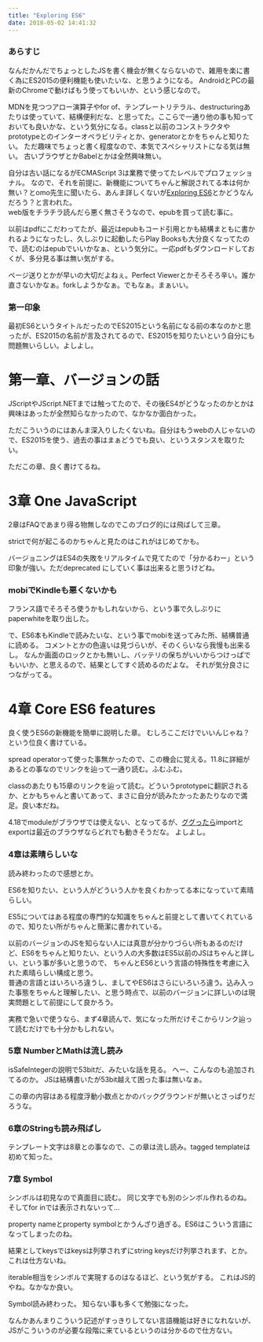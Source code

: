 ```yaml
---
title: "Exploring ES6"
date: 2018-05-02 14:41:32
---
```


### あらすじ

なんだかんだでちょっとしたJSを書く機会が無くならないので、雑用を楽に書く為にES2015の便利機能も使いたいな、と思うようになる。
AndroidとPCの最新のChromeで動けばもう使ってもいいか、という感じなので。

MDNを見つつアロー演算子やfor  of、テンプレートリテラル、destructuringあたりは使っていて、結構便利だな、と思ってた。ここらで一通り他の事も知っておいても良いかな、という気分になる。classと以前のコンストラクタやprototypeとのインターオペラビリティとか、generatorとかをちゃんと知りたい。
ただ趣味でちょっと書く程度なので、本気でスペシャリストになる気は無い。
古いブラウザとかBabelとかは全然興味無い。

自分は古い話になるがECMAScript 3は業務で使ってたレベルでプロフェッショナル。
なので、それを前提に、新機能についてちゃんと解説されてる本は何か無い？とomo先生に聞いたら、あんま詳しくないが[Exploring ES6](http://exploringjs.com/es6/)とかどうなんだろう？と言われた。  
web版をチラチラ読んだら悪く無さそうなので、epubを買って読む事に。

以前はpdfにこだわってたが、最近はepubもコード引用とかも結構まともに書かれるようになったし、久しぶりに起動したらPlay Booksも大分良くなってたので、読むのはepubでいいかなぁ、という気分に。一応pdfもダウンロードしておくが、多分見る事は無い気がする。

ページ送りとかが早いの大切だよねぇ。Perfect Viewerとかそろそろ辛い。誰か直さないかなぁ。forkしようかなぁ。でもなぁ。まぁいい。

### 第一印象

最初ES6というタイトルだったのでES2015という名前になる前の本なのかと思ったが、ES2015の名前が言及されてるので、ES2015を知りたいという自分にも問題無いらしい。よしよし。

# 第一章、バージョンの話

JScriptやJScript.NETまでは触ってたので、その後ES4がどうなったのかとかは興味はあったが全然知らなかったので、なかなか面白かった。

ただこういうのにはあんま深入りしたくないね。自分はもうwebの人じゃないので、ES2015を使う、過去の事はまぁどうでも良い、というスタンスを取りたい。

ただこの章、良く書けてるね。

# 3章 One JavaScript

2章はFAQであまり得る物無しなのでこのブログ的には飛ばして三章。

strictで何が起こるのかちゃんと見たのはこれがはじめてかも。

バージョニングはES4の失敗をリアルタイムで見てたので「分かるわー」という印象が強い。ただdeprecated にしていく事は出来ると思うけどね。

### mobiでKindleも悪くないかも

フランス語でそろそろ使うかもしれないから、という事で久しぶりにpaperwhiteを取り出した。

で、ES6本もKindleで読みたいな、という事でmobiを送ってみた所、結構普通に読める。
コメントとかの色違いは見づらいが、そのくらいなら我慢も出来るし。
なんか画面のロックとかも無いし、バッテリの保ちがいいからつけっぱでもいいか、と思えるので、結果としてすぐ読めるのだよな。
それが気分良さにつながってる。

# 4章 Core ES6 features

良く使うES6の新機能を簡単に説明した章。
むしろここだけでいいんじゃね？という位良く書けている。

spread operatorって使った事無かったので、この機会に覚える。11.8に詳細があるとの事なのでリンクを辿って一通り読む。ふむふむ。

classのあたりも15章のリンクを辿って読む。どういうprototypeに翻訳されるか、とかもちゃんと書いてあって、まさに自分が読みたかったあたりなので満足。良い本だね。

4.18でmoduleがブラウザでは使えない、となってるが、[ググったら](https://stackoverflow.com/questions/33516906/which-browsers-support-import-and-export-syntax-for-ecmascript-6?utm_medium=organic&utm_source=google_rich_qa&utm_campaign=google_rich_qa)importとexportは最近のブラウザならどれでも動きそうだな。
よしよし。

### 4章は素晴らしいな

読み終わったので感想とか。

ES6を知りたい、という人がどういう人かを良くわかってる本になっていて素晴らしい。

ES5についてはある程度の専門的な知識をちゃんと前提として書いてくれているので、知りたい所がちゃんと簡潔に書かれている。

以前のバージョンのJSを知らない人には真意が分かりづらい所もあるのだけど、ES6をちゃんと知りたい、という人の大多数はES5以前のJSはちゃんと詳しい、という事が多いと思うので、
ちゃんとES6という言語の特殊性を考慮に入れた素晴らしい構成と思う。  
普通の言語とはいろいろ違うし、ましてやES6はさらにいろいろ違う。込み入った事態をちゃんと理解したい、と思う時点で、以前のバージョンに詳しいのは現実問題として前提にして良かろう。

実務で急いで使うなら、まず4章読んで、気になった所だけそこからリンク辿って読むだけでも十分かもしれない。

### 5章 NumberとMathは流し読み

isSafeIntegerの説明で53bitだ、みたいな話を見る。
へー、こんなのも追加されてるのか。
JSは結構書いたが53bit越えて困った事は無いなぁ。

この章の内容はある程度浮動小数点とかのバックグラウンドが無いとさっぱりだろうな。

### 6章のStringも読み飛ばし

テンプレート文字は8章との事なので、この章は流し読み。tagged templateは初めて知った。

### 7章 Symbol

シンボルは初見なので真面目に読む。
同じ文字でも別のシンボル作れるのね。
そしてfor inでは表示されないって…

property nameとproperty symbolとかうんざり過ぎる。ES6はこういう言語になってしまったのね。

結果としてkeysではkeysは列挙されずにstring keysだけ列挙されます、とか。これは仕方ないね。

iterable相当をシンボルで実現するのはなるほど、という気がする。
これはJS的やね。なかなか良い。

Symbol読み終わった。
知らない事も多くて勉強になった。

なんかあんまりこういう記述がすっきりしてない言語機能は好きになれないが、
JSがこういうのが必要な段階に来ているというのは分かるので仕方ない。
